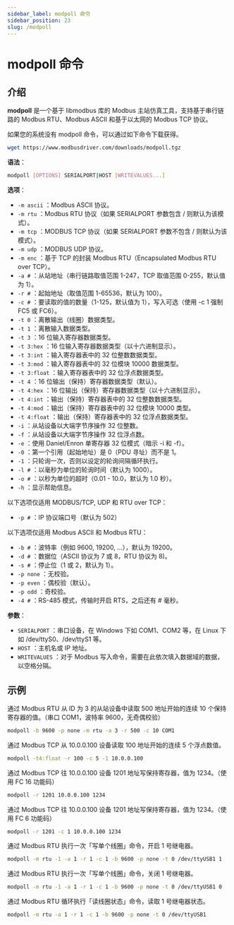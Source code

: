 ```yaml
---
sidebar_label: modpoll 命令
sidebar_position: 23
slug: /modpoll
---
```


# modpoll 命令



## 介绍

**modpoll** 是一个基于 libmodbus 库的 Modbus 主站仿真工具，支持基于串行链路的 Modbus RTU、Modbus ASCII 和基于以太网的 Modbus TCP 协议。

如果您的系统没有 modpoll 命令，可以通过如下命令下载获得。

```bash
wget https://www.modbusdriver.com/downloads/modpoll.tgz
```

**语法**：

```bash
modpoll [OPTIONS] SERIALPORT|HOST [WRITEVALUES...]
```

**选项**：

- `-m ascii` ：Modbus ASCII 协议。
- `-m rtu` ：Modbus RTU 协议（如果 SERIALPORT 参数包含 / 则默认为该模式）。
- `-m tcp` ：MODBUS TCP 协议（如果 SERIALPORT 参数不包含 / 则默认为该模式）。
- `-m udp` ：MODBUS UDP 协议。
- `-m enc` ：基于 TCP 的封装 Modbus RTU（Encapsulated Modbus RTU over TCP）。
- `-a #` ：从站地址（串行链路取值范围 1-247，TCP 取值范围 0-255，默认值为 1）。
- `-r #` ：起始地址（取值范围 1-65536，默认为 100）。
- `-c #` ：要读取的值的数量（1-125，默认值为 1），写入可选（使用 -c 1 强制 FC5 或 FC6）。
- `-t 0` ：离散输出（线圈）数据类型。
- `-t 1` ：离散输入数据类型。
- `-t 3` ：16 位输入寄存器数据类型。
- `-t 3:hex` ：16 位输入寄存器数据类型（以十六进制显示）。
- `-t 3:int` ：输入寄存器表中的 32 位整数数据类型。
- `-t 3:mod` ：输入寄存器表中的 32 位模块 10000 数据类型。
- `-t 3:float` ：输入寄存器表中的 32 位浮点数据类型。
- `-t 4` ：16 位输出（保持）寄存器数据类型（默认）。
- `-t 4:hex` ：16 位输出（保持）寄存器数据类型（以十六进制显示）。
- `-t 4:int` ：输出（保持）寄存器表中的 32 位整数数据类型。
- `-t 4:mod` ：输出（保持）寄存器表中的 32 位模块 10000 类型。
- `-t 4:float` ：输出（保持）寄存器表中的 32 位浮点数据类型。
- `-i` ：从站设备以大端字节序操作 32 位整数。
- `-f` ：从站设备以大端字节序操作 32 位浮点数。
- `-e` ：使用 Daniel/Enron 单寄存器 32 位模式（暗示 -i 和 -f）。
- `-0` ：第一个引用（起始地址）是 0（PDU 寻址）而不是 1。
- `-1` ：只轮询一次，否则以设定的轮询间隔循环执行。
- `-l #` ：以毫秒为单位的轮询时间（默认为 1000）。
- `-o #` ：以秒为单位的超时（0.01 - 10.0，默认为 1.0 秒）。
- `-h` ：显示帮助信息。

以下选项仅适用 MODBUS/TCP, UDP 和 RTU over TCP：

- `-p #` ：IP 协议端口号（默认为 502）

以下选项仅适用 Modbus ASCII 和 Modbus RTU：

- `-b #` ：波特率（例如 9600, 19200, ...），默认为 19200。
- `-d #` ：数据位（ASCII 协议为 7 或 8，RTU 协议为 8)。
- `-s #` ：停止位（1 或 2，默认为 1）。
- `-p none` ：无校验。
- `-p even` ：偶校验（默认）。
- `-p odd` ：奇校验。
- `-4 #` ：RS-485 模式，传输时开启 RTS，之后还有 # 毫秒。

**参数**：

- `SERIALPORT` ：串口设备，在 Windows 下如 COM1、COM2 等，在 Linux 下如 /dev/ttyS0、/dev/ttyS1 等。
- `HOST` ：主机名或 IP 地址。
- `WRITEVALUES` ：对于 Modbus 写入命令，需要在此依次填入数据域的数据，以空格分隔。



## 示例

通过 Modbus RTU 从 ID 为 3 的从站设备中读取 500 地址开始的连续 10 个保持寄存器的值。（串口 COM1，波特率 9600，无奇偶校验）

```bash
modpoll -b 9600 -p none -m rtu -a 3 -r 500 -c 10 COM1
```

通过 Modbus TCP 从 10.0.0.100 设备读取 100 地址开始的连续 5 个浮点数值。

```bash
modpoll -t4:float -r 100 -c 5 -1 10.0.0.100
```

通过 Modbus TCP 往 10.0.0.100 设备 1201 地址写保持寄存器，值为 1234。（使用 FC 16 功能码）

```bash
modpoll -r 1201 10.0.0.100 1234
```

通过 Modbus TCP 往 10.0.0.100 设备 1201 地址写保持寄存器，值为 1234。（使用 FC 6 功能码）

```bash
modpoll -r 1201 -c 1 10.0.0.100 1234
```

通过 Modbus RTU 执行一次「写单个线圈」命令，开启 1 号继电器。

```bash
modpoll -m rtu -1 -a 1 -r 1 -c 1 -b 9600 -p none -t 0 /dev/ttyUSB1 1
```

通过 Modbus RTU 执行一次「写单个线圈」命令，关闭 1 号继电器。

```bash
modpoll -m rtu -1 -a 1 -r 1 -c 1 -b 9600 -p none -t 0 /dev/ttyUSB1 0
```

通过 Modbus RTU 循环执行「读线圈状态」命令，读取 1 号继电器状态。

```bash
modpoll -m rtu -a 1 -r 1 -c 1 -b 9600 -p none -t 0 /dev/ttyUSB1
```





